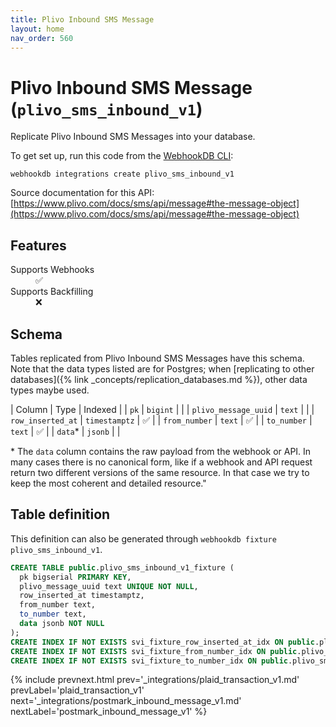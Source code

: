 ```yaml
---
title: Plivo Inbound SMS Message
layout: home
nav_order: 560
---
```


# Plivo Inbound SMS Message (`plivo_sms_inbound_v1`)

Replicate Plivo Inbound SMS Messages into your database.

To get set up, run this code from the [WebhookDB CLI](https://webhookdb.com/terminal):
```
webhookdb integrations create plivo_sms_inbound_v1
```

Source documentation for this API: [https://www.plivo.com/docs/sms/api/message#the-message-object](https://www.plivo.com/docs/sms/api/message#the-message-object)

## Features

<dl>
<dt>Supports Webhooks</dt>
<dd>✅</dd>
<dt>Supports Backfilling</dt>
<dd>❌</dd>

</dl>

## Schema

Tables replicated from Plivo Inbound SMS Messages have this schema.
Note that the data types listed are for Postgres;
when [replicating to other databases]({% link _concepts/replication_databases.md %}),
other data types maybe used.

| Column | Type | Indexed |
| `pk` | `bigint` |  |
| `plivo_message_uuid` | `text` |  |
| `row_inserted_at` | `timestamptz` | ✅ |
| `from_number` | `text` | ✅ |
| `to_number` | `text` | ✅ |
| `data`* | `jsonb` |  |

<span class="fs-3">* The `data` column contains the raw payload from the webhook or API.
In many cases there is no canonical form, like if a webhook and API request return
two different versions of the same resource.
In that case we try to keep the most coherent and detailed resource."</span>

## Table definition

This definition can also be generated through `webhookdb fixture plivo_sms_inbound_v1`.

```sql
CREATE TABLE public.plivo_sms_inbound_v1_fixture (
  pk bigserial PRIMARY KEY,
  plivo_message_uuid text UNIQUE NOT NULL,
  row_inserted_at timestamptz,
  from_number text,
  to_number text,
  data jsonb NOT NULL
);
CREATE INDEX IF NOT EXISTS svi_fixture_row_inserted_at_idx ON public.plivo_sms_inbound_v1_fixture (row_inserted_at);
CREATE INDEX IF NOT EXISTS svi_fixture_from_number_idx ON public.plivo_sms_inbound_v1_fixture (from_number);
CREATE INDEX IF NOT EXISTS svi_fixture_to_number_idx ON public.plivo_sms_inbound_v1_fixture (to_number);
```

{% include prevnext.html prev='_integrations/plaid_transaction_v1.md' prevLabel='plaid_transaction_v1' next='_integrations/postmark_inbound_message_v1.md' nextLabel='postmark_inbound_message_v1' %}
